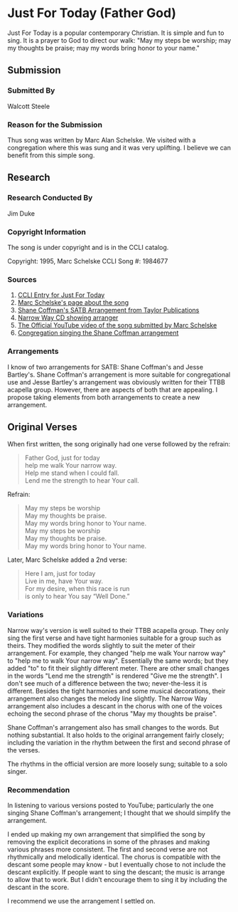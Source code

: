 # Just For Today (Father God)
Just For Today is a popular contemporary Christian.  It is simple and fun to sing.  It is a prayer to God to direct our walk: "May my steps be worship; may my thoughts be praise; may my words bring honor to your name."

## Submission

### Submitted By

Walcott Steele

### Reason for the Submission

Thus song was written by Marc Alan Schelske. We visited with a congregation where this was sung and it was very uplifting. I believe we can benefit from this simple song.

## Research

### Research Conducted By

Jim Duke

### Copyright Information

The song is under copyright and is in the CCLI catalog.

Copyright: 1995, Marc Schelske
CCLI Song #: 1984677

### Sources

1. [CCLI Entry for Just For Today](https://songselect.ccli.com/Songs/1984677/just-for-today)
2. [Marc Schelske's page about the song](http://www.marcalanschelske.com/just-for-today-again/)
3. [Shane Coffman's SATB Arrangement from Taylor Publications](Sources/Father%20God-Just%20for%20Today-rev.pdf)
4. [Narrow Way CD showing arranger](https://ia600403.us.archive.org/35/items/mbid-16f3564a-0540-48e9-a6de-8c3257fce9c8/mbid-16f3564a-0540-48e9-a6de-8c3257fce9c8-13260698724.jpg)
5. [The Official YouTube video of the song submitted by Marc Schelske](https://www.youtube.com/watch?v=CYDCIAQc8Ms&t=0s)
6. [Congregation singing the Shane Coffman arrangement](https://www.youtube.com/watch?v=DaPcJDOxby0)

### Arrangements

I know of two arrangements for SATB: Shane Coffman's and Jesse Bartley's.  Shane Coffman's arrangement is more suitable for congregational use and Jesse Bartley's arrangement was obviously written for their TTBB acapella group.  However, there are aspects of both that are appealing.  I propose taking elements from both arrangements to create a new arrangement.

## Original Verses

When first written, the song originally had one verse followed by the refrain:

> Father God, just for today  
  help me walk Your narrow way.  
  Help me stand when I could fall.  
  Lend me the strength to hear Your call.

Refrain:  
> May my steps be worship  
  May my thoughts be praise.  
  May my words bring honor to Your name.  
  May my steps be worship  
  May my thoughts be praise.  
  May my words bring honor to Your name.

Later, Marc Schelske added a 2nd verse:

> Here I am, just for today  
  Live in me, have Your way.  
  For my desire, when this race is run  
  is only to hear You say “Well Done.”

### Variations

Narrow way's version is well suited to their TTBB acapella group.  They only sing the first verse and have tight harmonies suitable for a group such as theirs.  They modified the words slightly to suit the meter of their arrangement.  For example, they changed "help me walk Your narrow way" to "help me to walk Your narrow way".  Essentially the same words; but they added "to" to fit their slightly different meter.  There are other small changes in the words "Lend me the strength" is rendered "Give me the strength".  I don't see much of a difference between the two; never-the-less it is different.  Besides the tight harmonies and some musical decorations, their arrangement also changes the melody line slightly.  The Narrow Way arrangement also includes a descant in the chorus with one of the voices echoing the second phrase of the chorus "May my thoughts be praise".

Shane Coffman's arrangement also has small changes to the words.  But nothing substantial.  It also holds to the original arrangement fairly closely; including the variation in the rhythm between the first and second phrase of the verses.

The rhythms in the official version are more loosely sung; suitable to a solo singer.

### Recommendation

In listening to various versions posted to YouTube; particularly the one singing Shane Coffman's arrangement; I thought that we should simplify the arrangement.

I ended up making my own arrangement that simplified the song by removing the explicit decorations in some of the phrases and making various phrases more consistent.  The first and second verse are not rhythmically and melodically identical.  The chorus is compatible with the descant some people may know - but I eventually chose to not include the descant explicitly.  If people want to sing the descant; the music is arrange to allow that to work.  But I didn't encourage them to sing it by including the descant in the score.

I recommend we use the arrangement I settled on.
